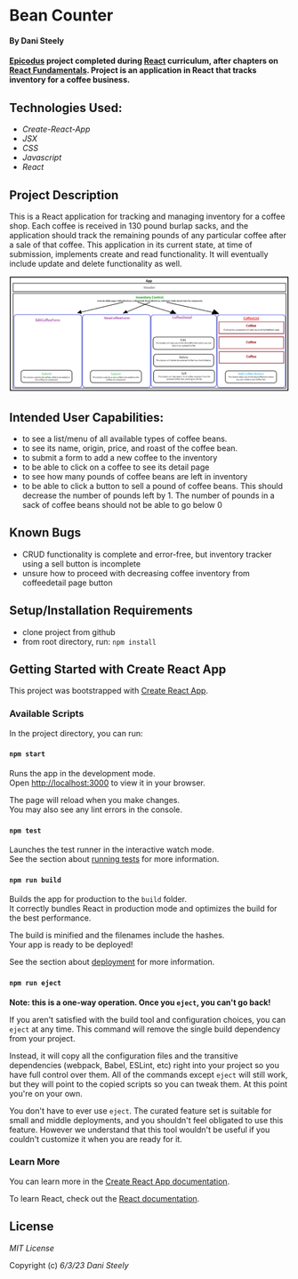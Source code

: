 # Bean Counter

#### By Dani Steely

#### [Epicodus][Epicodus] project completed during [React][React] curriculum, after chapters on [React Fundamentals][React Fun]. Project is an application in React that tracks inventory for a coffee business.

## Technologies Used:
* _Create-React-App_
* _JSX_
* _CSS_
* _Javascript_
* _React_

## Project Description
This is a React application for tracking and managing inventory for a coffee shop. Each coffee is received in 130 pound burlap sacks, and the application should track the remaining pounds of any particular coffee after a sale of that coffee. This application in its current state, at time of submission, implements create and read functionality. It will eventually include update and delete functionality as well. 

![Project Diagram](./src/img/component-diagram.png)

## Intended User Capabilities:
* to see a list/menu of all available types of coffee beans.
* to see its name, origin, price, and roast of the coffee bean.
* to submit a form to add a new coffee to the inventory
* to be able to click on a coffee to see its detail page
* to see how many pounds of coffee beans are left in inventory
* to be able to click a button to sell a pound of coffee beans. This should decrease the number of pounds left by 1. The number of pounds in a sack of coffee beans should not be able to go below 0

## Known Bugs
* CRUD functionality is complete and error-free, but inventory tracker using a sell button is incomplete
* unsure how to proceed with decreasing coffee inventory from coffeedetail page button

## Setup/Installation Requirements

* clone project from github
* from root directory, run:
```npm install```

## Getting Started with Create React App

This project was bootstrapped with [Create React App](https://github.com/facebook/create-react-app).

### Available Scripts

In the project directory, you can run:

#### `npm start`

Runs the app in the development mode.\
Open [http://localhost:3000](http://localhost:3000) to view it in your browser.

The page will reload when you make changes.\
You may also see any lint errors in the console.

#### `npm test`

Launches the test runner in the interactive watch mode.\
See the section about [running tests](https://facebook.github.io/create-react-app/docs/running-tests) for more information.

#### `npm run build`

Builds the app for production to the `build` folder.\
It correctly bundles React in production mode and optimizes the build for the best performance.

The build is minified and the filenames include the hashes.\
Your app is ready to be deployed!

See the section about [deployment](https://facebook.github.io/create-react-app/docs/deployment) for more information.

#### `npm run eject`

**Note: this is a one-way operation. Once you `eject`, you can't go back!**

If you aren't satisfied with the build tool and configuration choices, you can `eject` at any time. This command will remove the single build dependency from your project.

Instead, it will copy all the configuration files and the transitive dependencies (webpack, Babel, ESLint, etc) right into your project so you have full control over them. All of the commands except `eject` will still work, but they will point to the copied scripts so you can tweak them. At this point you're on your own.

You don't have to ever use `eject`. The curated feature set is suitable for small and middle deployments, and you shouldn't feel obligated to use this feature. However we understand that this tool wouldn't be useful if you couldn't customize it when you are ready for it.

### Learn More

You can learn more in the [Create React App documentation](https://facebook.github.io/create-react-app/docs/getting-started).

To learn React, check out the [React documentation](https://reactjs.org/).

## License

_MIT License_

Copyright (c) _6/3/23_ _Dani Steely_

[Epicodus]: https://www.epicodus.com/
[React]: https://www.learnhowtoprogram.com/react-part-time
[React Fun]: https://www.learnhowtoprogram.com/react-part-time/react-fundamentals